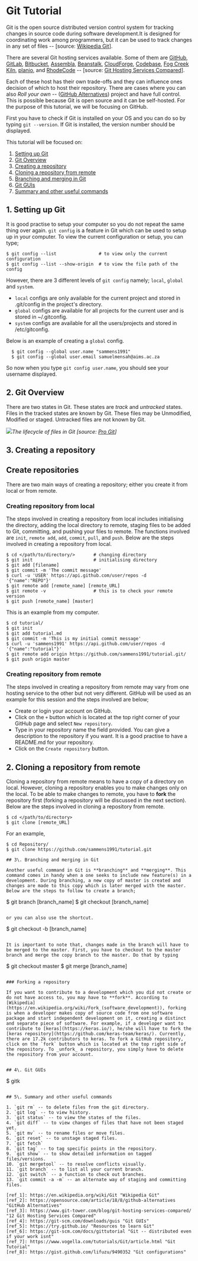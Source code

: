 # Git Tutorial

Git is the open source distributed version control system for tracking changes in source code during software development.It is designed for coordinating work among programmers, but it can be used to track changes in any set of files -- [source: [Wikipedia Git](https://en.wikipedia.org/wiki/Git)].

There are several Git hosting services available. Some of them are [GitHub](https://github.com/), [GitLab](https://about.gitlab.com/), [Bitbucket](https://bitbucket.org/product/), [Assembla](https://www.assembla.com/home), [Beanstalk](https://beanstalkapp.com/), [CloudForge](http://www.cloudforge.com/), [Codebase](https://www.codebasehq.com/), [Fog Creek Kiln](https://www.fogbugz.com/version-control), [planio](https://plan.io/), and [RhodeCode](https://rhodecode.com/) -- [source: [Git Hosting Services Compared](https://www.git-tower.com/blog/git-hosting-services-compared/)].

Each of these host has their own trade-offs and they can influence ones decision of which to host their repository. There are cases where you can also _Roll your own_ -- ([GitHub Alternatives](https://opensource.com/article/18/8/github-alternatives)) project and have full control. This is possible because Git is open source and it can be self-hosted. For the purpose of this tutorial, we will be focusing on GitHub.

First you have to check if Git is installed on your OS and you can do so by typing `git --version`. If Git is installed, the version number should be displayed.

This tutorial will be focused on:

1. [Setting up Git](#session7)
2. [Git Overview](#session6)
3. [Creating a repository](#session1)
4. [Cloning a repository from remote](#session2)
5. [Branching and merging in Git](#session3)
6. [Git GUIs](#session4)
7. [Summary and other useful commands](#session5)

## 1\. Setting up Git

It is good practise to setup your computer so you do not repeat the same thing over again. `git config` is a feature in Git which can be used to setup up in your computer. To view the current configuration or setup, you can type;

```
$ git config --list                # to view only the current configuration
$ git config --list --show-origin  # to view the file path of the config
```

However, there are 3 different levels of `git config` namely; `local`, `global` and `system`.

- `local` configs are only available for the current project and stored in .git/config in the project's directory.
- `global` configs are available for all projects for the current user and is stored in ~/.gitconfig.
- `system` configs are available for all the users/projects and stored in /etc/gitconfig.

Below is an example of creating a `global` config.

```
  $ git config --global user.name "sammens1991"
  $ git config --global user.email samuelmensah@aims.ac.za
```

So now when you type `git config user.name`, you should see your username displayed.

## 2\. Git Overview

There are two states in Git. These states are _track_ and _untracked_ states. Files in the tracked states are known by Git. These files may be Unmodified, Modified or staged. Untracked files are not known by Git.

![](/home/samuel/Documents/DataScienceGroup/tutorial_git/images/lifecycle.png)_The lifecycle of files in Git [source: [Pro Git](https://git-scm.com/book/en/v2/Git-Basics-Recording-Changes-to-the-Repository)]_

## 3\. Creating a repository

## Create repositories

There are two main ways of creating a repository; either you create it from local or from remote.

### Creating repository from local

The steps involved in creating a repository from local includes initialising the directory, adding the local directory to remote, staging files to be added to Git, committing, and pushing your files to remote. The functions involved are `init`, `remote add`, `add`, `commit`, `pull`, and `push`. Below are the steps involved in creating a repository from local.

```
$ cd </path/to/directory/>       # changing directory
$ git init                       # initialising directory
$ git add [filename]
$ git commit -m 'The commit message'
$ curl -u 'USER' https://api.github.com/user/repos -d '{"name":"REPO"}'
$ git remote add [remote_name] [remote_URL]
$ git remote -v                  # this is to check your remote version
$ git push [remote_name] [master]
```

This is an example from my computer.

```
$ cd tutorial/
$ git init
$ git add tutorial.md
$ git commit -m 'This is my initial commit message'
$ curl -u 'sammens1991' https://api.github.com/user/repos -d '{"name":"tutorial"}'
$ git remote add origin https://github.com/sammens1991/tutorial.git/
$ git push origin master
```

### Creating repository from remote

The steps involved in creating a repository from remote may vary from one hosting service to the other but not very different. GitHub will be used as an example for this session and the steps involved are below;

- Create or login your account on GitHub.
- Click on the `+` button which is located at the top right corner of your GitHub page and select `New repository`.
- Type in your repository name the field provided. You can give a description to the repository if you want. It is a good practise to have a README.md for your repository.
- Click on the `Create repository` button.

## 2\. Cloning a repository from remote

Cloning a repository from remote means to have a copy of a directory on local. However, cloning a repository enables you to make changes only on the local. To be able to make changes to remote, you have to **fork** the repository first (forking a repository will be discussed in the next section). Below are the steps involved in cloning a repository from remote.

```
$ cd </path/to/directory>
$ git clone [remote_URL]
```

For an example,

```
$ cd Repository/
$ git clone https://github.com/sammens1991/tutorial.git

## 3\. Branching and merging in Git

Another useful command in Git is **branching** and **merging**. This command comes in handy when a one seeks to include new feature(s) in a development. During branching, a new copy of master is created and changes are made to this copy which is later merged with the master. Below are the steps to follow to create a branch;

```
$ git branch [branch_name]
$ git checkout [branch_name]
```

or you can also use the shortcut.

```
$ git checkout -b [branch_name]
```

It is important to note that, changes made in the branch will have to be merged to the master. First, you have to checkout to the master branch and merge the copy branch to the master. Do that by typing

```
$ git checkout master
$ git merge [branch_name]
```

### Forking a repository

If you want to contribute to a development which you did not create or do not have access to, you may have to **fork**. According to [Wikipedia](https://en.wikipedia.org/wiki/Fork_(software_development)), forking is when a developer makes copy of source code from one software package and start independent development on it, creating a distinct and separate piece of software. For example, if a developer want to contribute to [keras](https://keras.io/), he/she will have to fork the [keras repository](https://github.com/keras-team/keras/). Currently, there are 17.2k contributors to keras. To fork a GitHub repository, click on the `fork` button which is located at the top right side of the repository. To _unfork_ a repository, you simply have to delete the repository from your account.


## 4\. Git GUIs

```
$ gitk
```

## 5\. Summary and other useful commands

1. `git rm` -- to delete files from the git directory.
2. `git log` -- to view history.
3. `git status` -- to view the states of the files.
4. `git diff` -- to view changes of files that have not been staged yet.
5. `git mv` -- to rename files or move files.
6. `git reset` -- to unstage staged files.
7. `git fetch`
8. `git tag` -- to tag specific points in the repository.
9. `git show` -- to show detailed information on tagged files/versions.
10. `git mergetool` -- to resolve conflicts visually.
11. `git branch` -- to list all your current branch.
12. `git switch` -- a function to check out branches.
13. `git commit -a -m` -- an alternate way of staging and committing files.

[ref_1]: https://en.wikipedia.org/wiki/Git "Wikipedia Git"
[ref_2]: https://opensource.com/article/18/8/github-alternatives "GitHub Alternatives"
[ref_3]: https://www.git-tower.com/blog/git-hosting-services-compared/ "12 Git Hosting Services Compared"
[ref_4]: https://git-scm.com/downloads/guis "Git GUIs"
[ref_5]: https://try.github.io/ "Resources to learn Git"
[ref_6]: https://git-scm.com/docs/gittutorial "Git -- distributed even if your work isnt"
[ref_7]: https://www.vogella.com/tutorials/Git/article.html "Git Tutorial"
[ref_8]: https://gist.github.com/lifuzu/9490352 "Git configurations"
